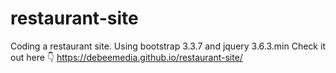 # restaurant-site
Coding a restaurant site. Using bootstrap 3.3.7 and jquery 3.6.3.min
Check it out here 👇
https://debeemedia.github.io/restaurant-site/
